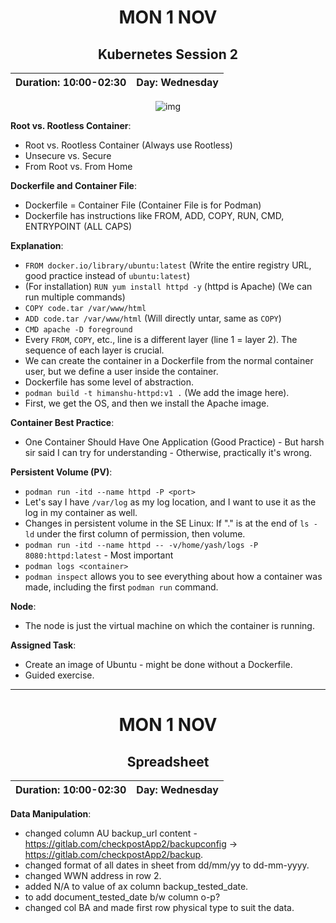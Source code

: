 <div align="center">

# MON 1 NOV

## Kubernetes Session 2

|**Duration: 10:00-02:30**|**Day: Wednesday**|
|-------------------------|-|
</div>



<div align="center">

![img](https://i.imgur.com/YDL5kxD.jpg)

</div>



**Root vs. Rootless Container**:
- Root vs. Rootless Container (Always use Rootless)
- Unsecure vs. Secure
- From Root vs. From Home

**Dockerfile and Container File**:
- Dockerfile = Container File (Container File is for Podman)
- Dockerfile has instructions like FROM, ADD, COPY, RUN, CMD, ENTRYPOINT (ALL CAPS)

**Explanation**:
- `FROM docker.io/library/ubuntu:latest` (Write the entire registry URL, good practice instead of `ubuntu:latest`)
- (For installation) `RUN yum install httpd -y` (httpd is Apache) (We can run multiple commands)
- `COPY code.tar /var/www/html`
- `ADD code.tar /var/www/html` (Will directly untar, same as `COPY`)
- `CMD apache -D foreground`
- Every `FROM`, `COPY`, etc., line is a different layer (line 1 = layer 2). The sequence of each layer is crucial.
- We can create the container in a Dockerfile from the normal container user, but we define a user inside the container.
- Dockerfile has some level of abstraction.
- `podman build -t himanshu-httpd:v1 .` (We add the image here).
- First, we get the OS, and then we install the Apache image.

**Container Best Practice**:
- One Container Should Have One Application (Good Practice) - But harsh sir said I can try for understanding - Otherwise, practically it's wrong.

**Persistent Volume (PV)**:
- `podman run -itd --name httpd -P <port>`
- Let's say I have `/var/log` as my log location, and I want to use it as the log in my container as well.
- Changes in persistent volume in the SE Linux: If "." is at the end of `ls -ld` under the first column of permission, then volume.
- `podman run -itd --name httpd -- -v/home/yash/logs -P 8080:httpd:latest` - Most important
- `podman logs <container>`
- `podman inspect` allows you to see everything about how a container was made, including the first `podman run` command.

**Node**:
- The node is just the virtual machine on which the container is running.

**Assigned Task**:
- Create an image of Ubuntu - might be done without a Dockerfile.
- Guided exercise.

-----------------------------------------

<div align="center">

# MON 1 NOV

## Spreadsheet 

|**Duration: 10:00-02:30**|**Day: Wednesday**|
|-------------------------|------------------|
</div>

**Data Manipulation**:
- changed column AU backup_url content - https://gitlab.com/checkpostApp2/backupconfig -> https://gitlab.com/checkpostApp2/backup.
- changed format of all dates in sheet from dd/mm/yy to dd-mm-yyyy.
- changed WWN address in row 2.
- added N/A to value of ax column backup_tested_date.
- to add document_tested_date b/w column o-p?
- changed col BA and made first row physical type to suit the data.
